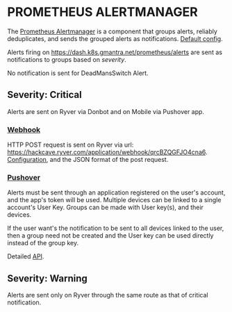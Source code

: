 # PROMETHEUS ALERTMANAGER

The [Prometheus Alertmanager](https://prometheus.io/docs/alerting/alertmanager/) is a component that groups alerts, reliably deduplicates, and sends the grouped alerts as notifications. [Default config](https://prometheus.io/docs/alerting/alertmanager/).

Alerts firing on https://dash.k8s.gmantra.net/prometheus/alerts are sent as notifications to groups based on *severity*.

No notification is sent for DeadMansSwitch Alert.

## Severity: Critical

Alerts are sent on Ryver via Donbot and on Mobile via Pushover app.

### [Webhook](https://webhooks.pbworks.com/w/page/13385124/FrontPage)
HTTP POST request is sent on Ryver via url: https://hackcave.ryver.com/application/webhook/qrcBZQGFJO4cna6. 
[Configuration](https://prometheus.io/docs/alerting/configuration/#%3Cwebhook_config%3E), and the JSON format of the post request.

### [Pushover](https://pushover.net/)
Alerts must be sent through an application registered on the user's account, and the app's token will be used.
Multiple devices can be linked to a single account's User Key. Groups can be made with User key(s), and their devices.

If the user want's the notification to be sent to all devices linked to the user, then a group need not be created and the User key can be used directly instead of the group key.

Detailed [API](https://pushover.net/api).

## Severity: Warning

Alerts are sent only on Ryver through the same route as that of critical notification.

